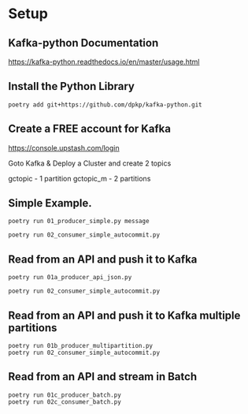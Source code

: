 # Setup

## Kafka-python Documentation 

https://kafka-python.readthedocs.io/en/master/usage.html

## Install the Python Library

```
poetry add git+https://github.com/dpkp/kafka-python.git
```

## Create a FREE account for Kafka

https://console.upstash.com/login

Goto Kafka & Deploy a Cluster and create 2 topics

gctopic - 1 partition
gctopic_m - 2 partitions

## Simple Example.

```
poetry run 01_producer_simple.py message

poetry run 02_consumer_simple_autocommit.py
```

## Read from an API and push it to Kafka

```
poetry run 01a_producer_api_json.py

poetry run 02_consumer_simple_autocommit.py
```

## Read from an API and push it to Kafka multiple partitions

```
poetry run 01b_producer_multipartition.py
poetry run 02_consumer_simple_autocommit.py
```

## Read from an API and stream in Batch

```
poetry run 01c_producer_batch.py
poetry run 02c_consumer_batch.py
```